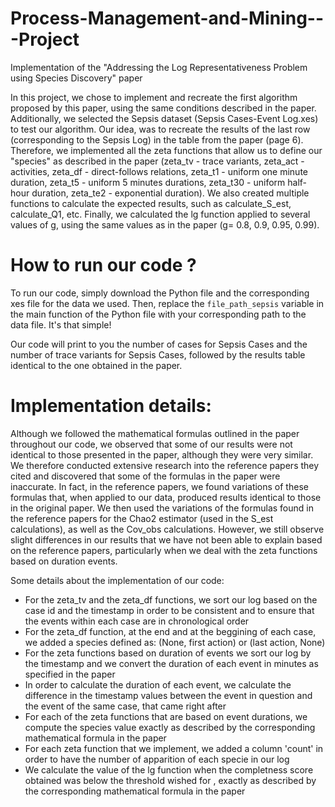 # Process-Management-and-Mining---Project
Implementation of the "Addressing the Log Representativeness Problem using Species Discovery" paper

In this project, we chose to implement and recreate the first algorithm proposed by this paper, using the same conditions described in the paper. 
Additionally, we selected the Sepsis dataset (Sepsis Cases-Event Log.xes) to test our algorithm. 
Our idea, was to recreate the results of the last row (corresponding to the Sepsis Log) in the table from the paper (page 6).
Therefore, we implemented all the zeta functions that allow us to define our "species" as described in the paper (zeta_tv - trace variants, zeta_act - activities, zeta_df - direct-follows relations, zeta_t1 - uniform one minute duration, zeta_t5 - uniform 5 minutes durations, zeta_t30 - uniform half-hour duration, zeta_te2 - exponential duration). 
We also created multiple functions to calculate the expected results, such as calculate_S_est, calculate_Q1, etc. 
Finally, we calculated the lg function applied to several values of g, using the same values as in the paper (g= 0.8, 0.9, 0.95, 0.99).

# How to run our code ?

To run our code, simply download the Python file and the corresponding xes file for the data we used. 
Then, replace the `file_path_sepsis` variable in the main function of the Python file with your corresponding path to the data file. 
It's that simple!

Our code will print to you the number of cases for Sepsis Cases and the number of trace variants for Sepsis Cases, followed by the results table identical to the one obtained in the paper.

# Implementation details:

Although we followed the mathematical formulas outlined in the paper throughout our code, we observed that some of our results were not identical to those presented in the paper, although they were very similar. 
We therefore conducted extensive research into the reference papers they cited and discovered that some of the formulas in the paper were inaccurate. 
In fact, in the reference papers, we found variations of these formulas that, when applied to our data, produced results identical to those in the original paper. 
We then used the variations of the formulas found in the reference papers for the Chao2 estimator (used in the S_est calculations), as well as the Cov_obs calculations.
However, we still observe slight differences in our results that we have not been able to explain based on the reference papers, particularly when we deal with the zeta functions based on duration events.

Some details about the implementation of our code:
- For the zeta_tv and the zeta_df functions, we sort our log based on the case id and the timestamp in order to be consistent and to ensure that the events within each case are in chronological order
- For the zeta_df function, at the end and at the beggining of each case, we added a species defined as: (None, first action) or (last action, None)
- For the zeta functions based on duration of events we sort our log by the timestamp and we convert the duration of each event in minutes as specified in the paper
- In order to calculate the duration of each event, we calculate the difference in the timestamp values between the event in question and the event of the same case, that came right after
- For each of the zeta functions that are based on event durations, we compute the species value exactly as described by the corresponding mathematical formula in the paper
- For each zeta function that we implement, we added a column 'count' in order to have the number of apparition of each specie in our log
- We calculate the value of the lg function when the completness score obtained was below the threshold wished for , exactly as described by the corresponding mathematical formula in the paper
